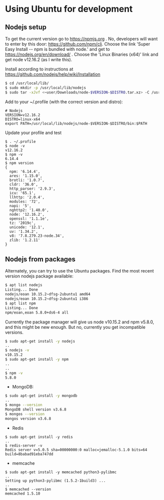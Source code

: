 Using Ubuntu for development
============================



Nodejs setup
------------

To get the current version go to https://npmjs.org .
No, developers will want to enter by this door: https://github.com/npm/cli.
Choose the link 'Super Easy Install -- npm is bundled with node.' and get to https://nodejs.org/en/download/ .
Choose the 'Linux Binaries (x64)' link and get node v12.16.2 (as I write this).

Install according to instructions at https://github.com/nodejs/help/wiki/Installation

```bash
$ cd /usr/local/lib/
$ sudo mkdir -p /usr/local/lib/nodejs
$ sudo tar -xJvf <~user/Downloads/node-$VERSION-$DISTRO.tar.xz> -C /usr/local/lib/nodejs
```

Add to your ~/.profile (with the correct version and distro):
```
# Nodejs
VERSION=v12.16.2
DISTRO=linux-x64
export PATH=/usr/local/lib/nodejs/node-$VERSION-$DISTRO/bin:$PATH
```

Update your profile and test

```
$ . ~/.profile
$ node -v
v12.16.2
$ npm -v
6.14.4
$ npm version
{
  npm: '6.14.4',
  ares: '1.15.0',
  brotli: '1.0.7',
  cldr: '36.0',
  http_parser: '2.9.3',
  icu: '65.1',
  llhttp: '2.0.4',
  modules: '72',
  napi: '5',
  nghttp2: '1.40.0',
  node: '12.16.2',
  openssl: '1.1.1e',
  tz: '2019c',
  unicode: '12.1',
  uv: '1.34.2',
  v8: '7.8.279.23-node.34',
  zlib: '1.2.11'
}
```





Nodejs from packages
--------------------

Alternately, you can try to use the Ubuntu packages.
Find the most recent version nodejs package available:

```bash
$ apt list nodejs
Listing... Done
nodejs/eoan 10.15.2~dfsg-2ubuntu1 amd64
nodejs/eoan 10.15.2~dfsg-2ubuntu1 i386
$ apt list npm
Listing... Done
npm/eoan,eoan 5.8.0+ds6-4 all
```

Currently the package manager will give us node v10.15.2 and  npm v5.8.0, and this might be new enough. But no, currently you get incompatible versions.

```bash
$ sudo apt-get install -y nodejs
..
$ nodejs -v
v10.15.2
$ sudo apt-get install -y npm
..
..
$ npm -v
5.8.0
```

 * MongoDB:

```bash
$ sudo apt-get install -y mongodb
..
$ mongo --version
MongoDB shell version v3.6.8
$ mongos --version
mongos version v3.6.8
```

 * Redis

```
$ sudo apt-get install -y redis
..
$ redis-server -v
Redis server v=5.0.5 sha=00000000:0 malloc=jemalloc-5.1.0 bits=64 build=8babad91eba747dd
```

 * memcache

```
$ sudo apt-get install -y memcached python3-pylibmc
..
Setting up python3-pylibmc (1.5.2-1build3) ...
..
$ memcached --version
memcached 1.5.10

```


